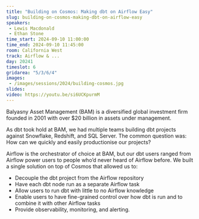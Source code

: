 ```yaml
---
title: "Building on Cosmos: Making dbt on Airflow Easy"
slug: building-on-cosmos-making-dbt-on-airflow-easy
speakers:
 - Lewis Macdonald
 - Ethan Stone
time_start: 2024-09-10 11:00:00
time_end: 2024-09-10 11:45:00
room: California West
track: Airflow & ...
day: 20241
timeslot: 6
gridarea: "5/3/6/4"
images: 
 - /images/sessions/2024/building-cosmos.jpg
slides: 
video: https://youtu.be/si6UCKpurmM
---
```


Balyasny Asset Management (BAM) is a diversified global investment firm founded in 2001 with over $20 billion in assets under management. 
 
As dbt took hold at BAM, we had multiple teams building dbt projects against Snowflake, Redshift, and SQL Server. The common question was: How can we quickly and easily productionise our projects? 
 
Airflow is the orchestrator of choice at BAM, but our dbt users ranged from Airflow power users to people who’d never heard of Airflow before. We built a single solution on top of Cosmos that allowed us to: 
 
 - Decouple the dbt project from the Airflow repository  
 - Have each dbt node run as a separate Airflow task 
 - Allow users to run dbt with little to no Airflow knowledge 
 - Enable users to have fine-grained control over how dbt is run and to combine it with other Airflow tasks 
 - Provide observability, monitoring, and alerting.